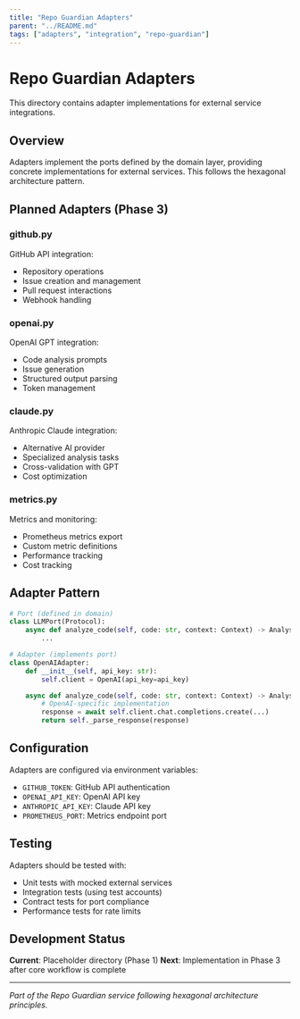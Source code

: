 ```yaml
---
title: "Repo Guardian Adapters"
parent: "../README.md"
tags: ["adapters", "integration", "repo-guardian"]
---
```


# Repo Guardian Adapters

This directory contains adapter implementations for external service integrations.

## Overview

Adapters implement the ports defined by the domain layer, providing concrete implementations for external services. This follows the hexagonal architecture pattern.

## Planned Adapters (Phase 3)

### github.py
GitHub API integration:
- Repository operations
- Issue creation and management
- Pull request interactions
- Webhook handling

### openai.py
OpenAI GPT integration:
- Code analysis prompts
- Issue generation
- Structured output parsing
- Token management

### claude.py
Anthropic Claude integration:
- Alternative AI provider
- Specialized analysis tasks
- Cross-validation with GPT
- Cost optimization

### metrics.py
Metrics and monitoring:
- Prometheus metrics export
- Custom metric definitions
- Performance tracking
- Cost tracking

## Adapter Pattern

```python
# Port (defined in domain)
class LLMPort(Protocol):
    async def analyze_code(self, code: str, context: Context) -> Analysis:
        ...

# Adapter (implements port)
class OpenAIAdapter:
    def __init__(self, api_key: str):
        self.client = OpenAI(api_key=api_key)

    async def analyze_code(self, code: str, context: Context) -> Analysis:
        # OpenAI-specific implementation
        response = await self.client.chat.completions.create(...)
        return self._parse_response(response)
```

## Configuration

Adapters are configured via environment variables:
- `GITHUB_TOKEN`: GitHub API authentication
- `OPENAI_API_KEY`: OpenAI API key
- `ANTHROPIC_API_KEY`: Claude API key
- `PROMETHEUS_PORT`: Metrics endpoint port

## Testing

Adapters should be tested with:
- Unit tests with mocked external services
- Integration tests (using test accounts)
- Contract tests for port compliance
- Performance tests for rate limits

## Development Status

**Current**: Placeholder directory (Phase 1)
**Next**: Implementation in Phase 3 after core workflow is complete

---

*Part of the Repo Guardian service following hexagonal architecture principles.*
